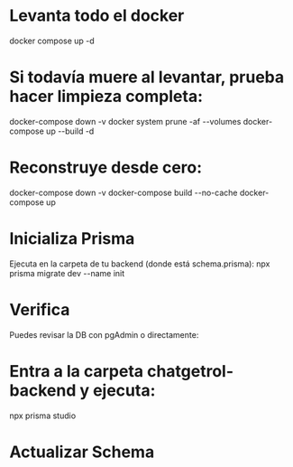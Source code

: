 # Levanta todo el docker
docker compose up -d

# Si todavía muere al levantar, prueba hacer limpieza completa:
docker-compose down -v
docker system prune -af --volumes
docker-compose up --build -d

# Reconstruye desde cero:
docker-compose down -v
docker-compose build --no-cache
docker-compose up


# Inicializa Prisma

Ejecuta en la carpeta de tu backend (donde está schema.prisma):
npx prisma migrate dev --name init

# Verifica
Puedes revisar la DB con pgAdmin o directamente:
# Entra a la carpeta chatgetrol-backend y ejecuta:
npx prisma studio

# Actualizar Schema